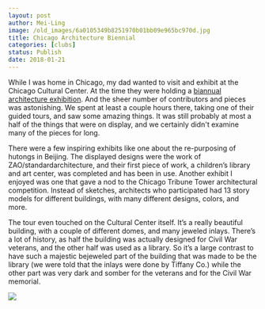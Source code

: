 ```yaml
---
layout: post
author: Mei-Ling
image: /old_images/6a0105349b8251970b01bb09e965bc970d.jpg
title: Chicago Architecture Biennial
categories: [clubs]
status: Publish
date: 2018-01-21
---
```


While I was home in Chicago, my dad wanted to visit and exhibit at the Chicago Cultural Center. At the time they were holding a [biannual architecture exhibition](https://chicagoarchitecturebiennial.org/venue-map/chicago-cultural-center/). And the sheer number of contributors and pieces was astonishing. We spent at least a couple hours there, taking one of their guided tours, and saw some amazing things. It was still probably at most a half of the things that were on display, and we certainly didn't examine many of the pieces for long.

There were a few inspiring exhibits like one about the re-purposing of hutongs in Beijing. The displayed designs were the work of ZAO/standardarchitecture, and their first piece of work, a children’s library and art center, was completed and has been in use. Another exhibit I enjoyed was one that gave a nod to the Chicago Tribune Tower architectural competition. Instead of sketches, architects who participated had 13 story models for different buildings, with many different designs, colors, and more.

The tour even touched on the Cultural Center itself. It’s a really beautiful building, with a couple of different domes, and many jeweled inlays. There’s a lot of history, as half the building was actually designed for Civil War veterans, and the other half was used as a library. So it’s a large contrast to have such a majestic bejeweled part of the building that was made to be the library (we were told that the inlays were done by Tiffany Co.) while the other part was very dark and somber for the veterans and for the Civil War memorial.


![](/old_images/6a0105349b8251970b01bb09e965b8970d.jpg)
